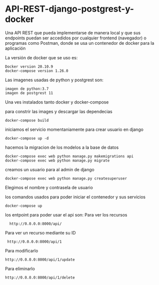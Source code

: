 # API-REST-django-postgrest-y-docker
Una API REST que pueda implementarse de manera local y que sus endpoints puedan ser accedidos por cualquier frontend (navegador) o programas como Postman, donde  se usa un contenedor de docker para la aplicación 


La versión de docker que se uso es:

    Docker version 20.10.9
    docker-compose version 1.26.0
 
 
Las imagenes usadas de python y postgrest son:

    imagen de python:3.7
    imagen de postgrest 11
    
Una ves instalados tanto docker y docker-compose

para constrir las images y descargar las dependecias 

    docker-compose build

iniciamos el servicio momentaniamente para crear usuario en django  

    docker-compose up -d
    

hacemos la migracion de los modelos a la base de datos 
    
    docker-compose exec web python manage.py makemigrations api
    docker-compose exec web python manage.py migrate


creamos un usuario para al admin de django 
    
    docker-compose exec web python manage.py createsuperuser

Elegimos el nombre y contrasela de usuario 
    
    
los comandos usados para poder iniciar el contenedor  y sus servicios
   
    docker-compose up

los entpoint para poder usar el api son:
  Para ver los recursos 
  
      http://0.0.0.0:8000/api/  
      
  
  Para ver un recurso mediante su ID
  
     http://0.0.0.0:8000/api/1
  
  Para modificarlo 
  
    http://0.0.0.0:8000/api/1/update
    
  Para eliminarlo 
  
    http://0.0.0.0:8000/api/1/delete
  

  
 
  
